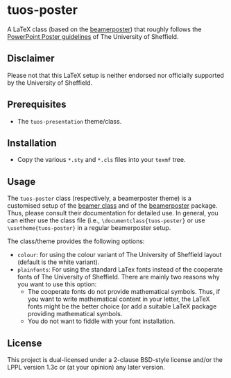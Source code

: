 # tuos-poster
A LaTeX class (based on the [beamerposter](https://www.ctan.org/tex-archive/macros/latex/contrib/beamerposter))
that roughly follows the 
[PowerPoint Poster guidelines](http://www.sheffield.ac.uk/marketing/visual-identity/downloads/powerpoint-templates) 
of The University of Sheffield.

## Disclaimer
Please not that this LaTeX setup is neither endorsed nor officially
supported by the University of Sheffield.

## Prerequisites 
* The `tuos-presentation` theme/class.

## Installation 
* Copy the various `*.sty` and `*.cls` files into your `texmf` tree. 

## Usage
The `tuos-poster` class (respectively, a beamerposter theme) is a
customised setup of the
[beamer class](https://www.ctan.org/pkg/beamer) and  of the 
[beamerposter](https://www.ctan.org/tex-archive/macros/latex/contrib/beamerposter) package. 
Thus, please consult their documentation for detailed use. In general, you 
can either use the class file (i.e., `\documentclass{tuos-poster}` or use
`\usetheme{tuos-poster}` in a regular beamerposter setup.

The class/theme provides the following options:
* `colour`: for using the colour variant of The University of
  Sheffield layout (default is the white variant). 
* `plainfonts`: For using the standard LaTex fonts instead of the cooperate fonts of The
  University of Sheffield. There are mainly two reasons why you want to
  use this option:
  * The cooperate fonts do not provide mathematical symbols. Thus, if
    you want to write mathematical content in your letter, the LaTeX
    fonts might be the better choice (or add a suitable LaTeX package
    providing mathematical symbols.
  * You do not want to fiddle with your font installation.
    

## License
This project is dual-licensed under a 2-clause BSD-style license and/or 
the LPPL version 1.3c or (at your opinion) any later version. 


